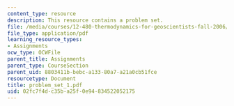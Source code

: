 ```yaml
---
content_type: resource
description: This resource contains a problem set.
file: /media/courses/12-480-thermodynamics-for-geoscientists-fall-2006/02fc7f4dc35ba25f0e94834522052175_problem_set_1.pdf
file_type: application/pdf
learning_resource_types:
- Assignments
ocw_type: OCWFile
parent_title: Assignments
parent_type: CourseSection
parent_uid: 8803411b-bebc-a133-80a7-a21a0cb51fce
resourcetype: Document
title: problem_set_1.pdf
uid: 02fc7f4d-c35b-a25f-0e94-834522052175
---
```

